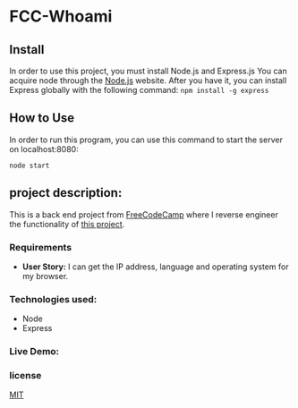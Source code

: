 # FCC-Whoami

## Install
In order to use this project, you must install Node.js and Express.js You can acquire
node through the [Node.js](https://nodejs.org/en/) website. After you have it, you can
install Express globally with the following command:
`npm install -g express`

## How to Use
In order to run this program, you can use this command to start the server on localhost:8080:
```
node start
```

## project description:
This is a back end project from [FreeCodeCamp](https://www.freecodecamp.com) where I reverse
engineer the functionality of [this project](https://cryptic-ridge-9197.herokuapp.com/api/whoami/).

### Requirements
+ **User Story:** I can get the IP address, language and operating system for my browser.

### Technologies used:
+ Node
+ Express

### Live Demo:

### license
[MIT](https://opensource.org/licenses/MIT)
